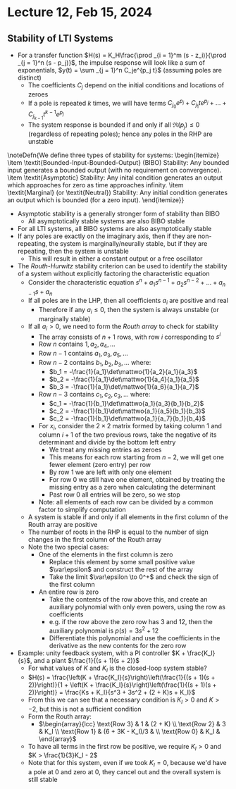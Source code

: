 # Lecture 12, Feb 15, 2024

## Stability of LTI Systems

* For a transfer function $H(s) = K_H\frac{\prod _{i = 1}^m (s - z_i)}{\prod _{j = 1}^n (s - p_j)}$, the impulse response will look like a sum of exponentials, $y(t) = \sum _{j = 1}^n C_je^{p_j t}$ (assuming poles are distinct)
	* The coefficients $C_j$ depend on the initial conditions and locations of zeroes
	* If a pole is repeated $k$ times, we will have terms $C_{j_0}e^{p_j} + C_{j_1}te^{p_j} + \dots + C_{j_{k - 1}}t^{k - 1}e^{p_j}$
	* The system response is bounded if and only if all $\Re(p_j) \leq 0$ (regardless of repeating poles); hence any poles in the RHP are unstable

\noteDefn{We define three types of stability for systems:
\begin{itemize}
	\item \textit{Bounded-Input-Bounded-Output} (BIBO) Stability: Any bounded input generates a bounded output (with no requirement on convergence).
	\item \textit{Asymptotic} Stability: Any inital condition generates an output which approaches for zero as time approaches infinity.
	\item \textit{Marginal} (or \textit{Neutral}) Stability: Any initial condition generates an output which is bounded (for a zero input).
\end{itemize}}

* Asymptotic stability is a generally stronger form of stability than BIBO
	* All asymptotically stable systems are also BIBO stable
* For all LTI systems, all BIBO systems are also asymptotically stable
* If any poles are exactly on the imaginary axis, then if they are non-repeating, the system is marginally/neurally stable, but if they are repeating, then the system is unstable
	* This will result in either a constant output or a free oscillator
* The *Routh-Hurwitz* stability criterion can be used to identify the stability of a system without explicitly factoring the characteristic equation
	* Consider the characteristic equation $s^n + a_1s^{n - 1} + a_2s^{n - 2} + \dots + a_{n - 1}s + a_n$
	* If all poles are in the LHP, then all coefficients $a_i$ are positive and real
		* Therefore if any $a_i \leq 0$, then the system is always unstable (or marginally stable)
	* If all $a_i > 0$, we need to form the *Routh array* to check for stability
		* The array consists of $n + 1$ rows, with row $i$ corresponding to $s^i$
		* Row $n$ contains $1, a_2, a_4, \dots$
		* Row $n - 1$ contains $a_1, a_3, a_5, \dots$
		* Row $n - 2$ contains $b_1, b_2, b_3, \dots$ where:
			* $b_1 = -\frac{1}{a_1}\det\mattwo{1}{a_2}{a_1}{a_3}$
			* $b_2 = -\frac{1}{a_1}\det\mattwo{1}{a_4}{a_1}{a_5}$
			* $b_3 = -\frac{1}{a_1}\det\mattwo{1}{a_6}{a_1}{a_7}$
		* Row $n - 3$ contains $c_1, c_2, c_3, \dots$ where:
			* $c_1 = -\frac{1}{b_1}\det\mattwo{a_1}{a_3}{b_1}{b_2}$
			* $c_2 = -\frac{1}{b_1}\det\mattwo{a_1}{a_5}{b_1}{b_3}$
			* $c_2 = -\frac{1}{b_1}\det\mattwo{a_1}{a_7}{b_1}{b_4}$
		* For $x_i$, consider the $2 \times 2$ matrix formed by taking column 1 and column $i + 1$ of the two previous rows, take the negative of its determinant and divide by the bottom left entry
			* We treat any missing entries as zeroes
			* This means for each row starting from $n - 2$, we will get one fewer element (zero entry) per row
			* By row 1 we are left with only one element
			* For row 0 we still have one element, obtained by treating the missing entry as a zero when calculating the determinant
			* Past row 0 all entries will be zero, so we stop
		* Note: all elements of each row can be divided by a common factor to simplify computation
	* A system is stable if and only if all elements in the first column of the Routh array are positive
	* The number of roots in the RHP is equal to the number of sign changes in the first column of the Routh array
	* Note the two special cases:
		* One of the elements in the first column is zero
			* Replace this element by some small positive value $\var\epsilon$ and construct the rest of the array
			* Take the limit $\var\epsilon \to 0^+$ and check the sign of the first column
		* An entire row is zero
			* Take the contents of the row above this, and create an auxiliary polynomial with only even powers, using the row as coefficients
			* e.g. if the row above the zero row has 3 and 12, then the auxiliary polynomial is $p(s) = 3s^2 + 12$
			* Differentiate this polynomial and use the coefficients in the derivative as the new contents for the zero row
* Example: unity feedback system, with a PI controller $K + \frac{K_I}{s}$, and a plant $\frac{1}{(s + 1)(s + 2)}$
	* For what values of $K$ and $K_I$ is the closed-loop system stable?
	* $H(s) = \frac{\left(K + \frac{K_I}{s}\right)\left(\frac{1}{(s + 1)(s + 2)}\right)}{1 + \left(K + \frac{K_I}{s}\right)\left(\frac{1}{(s + 1)(s + 2)}\right)} = \frac{Ks + K_I}{s^3 + 3s^2 + (2 + K)s + K_I}$
	* From this we can see that a necessary condition is $K_I > 0$ and $K > -2$, but this is not a sufficient condition
	* Form the Routh array:
		* $\begin{array}{lcc} \text{Row 3} & 1 & (2 + K) \\ \text{Row 2} & 3 & K_I \\ \text{Row 1} & (6 + 3K - K_I)/3 & \\ \text{Row 0} & K_I & \end{array}$
	* To have all terms in the first row be positive, we require $K_I > 0$ and $K > \frac{1}{3}K_I - 2$
	* Note that for this system, even if we took $K_I = 0$, because we'd have a pole at 0 and zero at 0, they cancel out and the overall system is still stable

